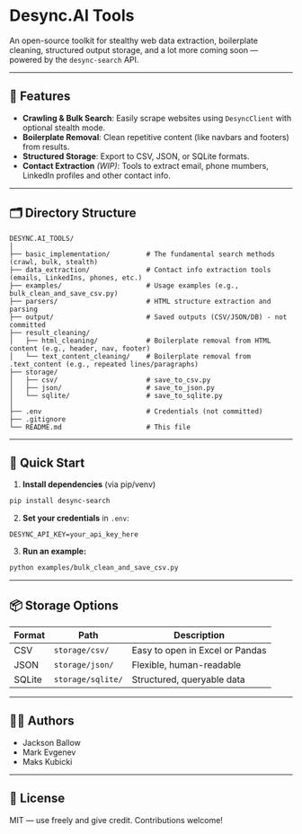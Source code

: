 # Desync.AI Tools

An open-source toolkit for stealthy web data extraction, boilerplate cleaning, structured output storage, and a lot more coming soon — powered by the `desync-search` API.

---

## 🔧 Features

- **Crawling & Bulk Search**: Easily scrape websites using `DesyncClient` with optional stealth mode.
- **Boilerplate Removal**: Clean repetitive content (like navbars and footers) from results.
- **Structured Storage**: Export to CSV, JSON, or SQLite formats.
- **Contact Extraction** *(WIP)*: Tools to extract email, phone mumbers, LinkedIn profiles and other contact info.

---

## 🗂 Directory Structure

```
DESYNC.AI_TOOLS/
│
├── basic_implementation/         # The fundamental search methods (crawl, bulk, stealth)
├── data_extraction/              # Contact info extraction tools (emails, LinkedIns, phones, etc.)
├── examples/                     # Usage examples (e.g., bulk_clean_and_save_csv.py)
├── parsers/                      # HTML structure extraction and parsing
├── output/                       # Saved outputs (CSV/JSON/DB) - not committed
├── result_cleaning/
│   ├── html_cleaning/            # Boilerplate removal from HTML content (e.g., header, nav, footer)
│   └── text_content_cleaning/    # Boilerplate removal from .text_content (e.g., repeated lines/paragraphs)
├── storage/
│   ├── csv/                      # save_to_csv.py
│   ├── json/                     # save_to_json.py
│   └── sqlite/                   # save_to_sqlite.py
│
├── .env                          # Credentials (not committed)
├── .gitignore
└── README.md                     # This file

```

---

## 🚀 Quick Start

1. **Install dependencies** (via pip/venv)

```bash
pip install desync-search
```

2. **Set your credentials** in `.env`:

```
DESYNC_API_KEY=your_api_key_here
```

3. **Run an example:**

```bash
python examples/bulk_clean_and_save_csv.py
```

---

## 📦 Storage Options

| Format | Path                    | Description                     |
|--------|-------------------------|---------------------------------|
| CSV    | `storage/csv/`          | Easy to open in Excel or Pandas |
| JSON   | `storage/json/`         | Flexible, human-readable        |
| SQLite | `storage/sqlite/`       | Structured, queryable data      |

---

## 👨‍💻 Authors

- Jackson Ballow
- Mark Evgenev
- Maks Kubicki

---

## 🪪 License

MIT — use freely and give credit. Contributions welcome!

